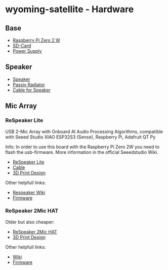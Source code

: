 # wyoming-satellite - Hardware

## Base

- [Raspberry Pi Zero 2 W](https://www.raspberrypi.com/products/raspberry-pi-zero-2-w/)
- [SD-Card](https://www.amazon.de/Samsung-microSD-Karte-SD-Adapter-Speicherkarte-MB-ME128SA/dp/B0CVBBPZ28/ref=sr_1_11?__mk_de_DE=%C3%85M%C3%85%C5%BD%C3%95%C3%91&crid=26Z2MAN8CG7C1&dib=eyJ2IjoiMSJ9._Kk8qR1UI_lIYFfD5SyvkcPoueNxeFLjWe8aplAqFBUWwbYxPYLuvsLca4U8eeA_-FT2_ImPU3V1lz-gF2zfW1y0NhTUe8nh2iMQBGAO9vnQXcFnzvdcPbGfBqVlNoUi6BlVh2u4n1X0KlTeju_8fCrZ1HCZc46M0OPpgj8b3w6yIsUwsOhlXQveEBW4q2fAEoSuu50MGNYSioj7cXFTedcZZcRvnI8RHgIwREpyRJI.QRdNNpvyMdRUfGgGu_jaElBaN5qNGkBHicDPTEPapAk&dib_tag=se&keywords=samsung%2Bsd%2Bcard%2B16gb&qid=1743299132&sprefix=samsung%2Bsd%2Bcard%2B16gb%2Caps%2C92&sr=8-11&th=1)
- [Power Supply](...)

## Speaker

- [Speaker](https://www.laskakit.cz/2-reproduktory-bose-10w-4-40mm--klon/)
- [Passiv Radiator](https://www.laskakit.cz/bose-pasivni-membrana-pro-soundlink-mini--klon/)
- [Cable for Speaker](https://de.aliexpress.com/item/1005005491577017.html?spm=a2g0o.order_list.order_list_main.364.4dac5c5fKkDzIc&gatewayAdapt=glo2deu)

## Mic Array

### ReSpeaker Lite

USB 2-Mic Array with Onboard AI Audio Processing Algorithms, 
compatible with Seeed Studio XIAO ESP32S3 (Sense), Raspberry Pi, Adafruit QT Py

Info: In order to use this board with the Raspberry Pi Zero 2W you need to flash the usb-firmware. More information in the official Seeedstudio Wiki.

- [ReSpeaker Lite](https://www.seeedstudio.com/ReSpeaker-Lite-p-5928.html?srsltid=AfmBOopODKrejEe7WIXSLV5fjLuhhK8PO-AXG3WnDI1N1pwBu-PTWQHf)
- [Cable](https://de.aliexpress.com/item/1005004792246478.html?spm=a2g0o.order_list.order_list_main.5.4dac5c5fKkDzIc&gatewayAdapt=glo2deu)
- [3D Print Design](...)

Other helpfull links:

- [Respeaker Wiki](https://wiki.seeedstudio.com/reSpeaker_usb_v3/)
- [Firmware]()

### ReSpeaker 2Mic HAT

Older but also cheaper:

- [ReSpeaker 2Mic HAT](https://wiki.keyestudio.com/Ks0314_keyestudio_ReSpeaker_2-Mic_Pi_HAT_V1.0)
- [3D Print Design](...)

Other helpfull links:

- [Wiki](...)
- [Firmware]()

